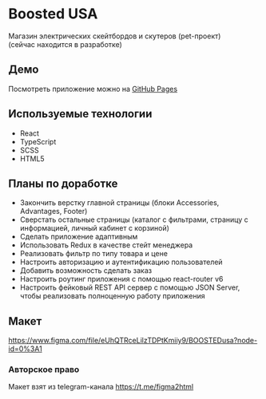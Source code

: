 # Boosted USA
Mагазин электрических скейтбордов и скутеров (pet-проект)<br />
(сейчас находится в разработке)

## Демо
Посмотреть приложение можно на [GitHub Pages](https://ivkrylova.github.io/boosted-usa/)

## Используемые технологии
* React
* TypeScript
* SCSS
* HTML5

## Планы по доработке
* Закончить верстку главной страницы (блоки Accessories, Advantages, Footer)
* Сверстать остальные страницы (каталог с фильтрами, страницу с информацией, личный кабинет с корзиной)
* Сделать приложение адаптивным
* Использовать Redux в качестве стейт менеджера
* Реализовать фильтр по типу товара и цене
* Настроить авторизацию и аутентификацию пользователей
* Добавить возможность сделать заказ
* Настроить роутинг приложения с помощью react-router v6
* Настроить фейковый REST API сервер с помощью JSON Server, чтобы реализовать полноценную работу приложения

## Макет
https://www.figma.com/file/eUhQTRceLilzTDPtKmiiy9/BOOSTEDusa?node-id=0%3A1

### Авторское право
Макет взят из telegram-канала https://t.me/figma2html

